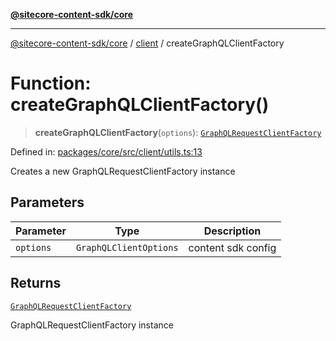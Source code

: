 [**@sitecore-content-sdk/core**](../../README.md)

***

[@sitecore-content-sdk/core](../../README.md) / [client](../README.md) / createGraphQLClientFactory

# Function: createGraphQLClientFactory()

> **createGraphQLClientFactory**(`options`): [`GraphQLRequestClientFactory`](../../index/type-aliases/GraphQLRequestClientFactory.md)

Defined in: [packages/core/src/client/utils.ts:13](https://github.com/Sitecore/content-sdk/blob/5668fc9a4560f7c5a529d356ffb07c3d7cb82d73/packages/core/src/client/utils.ts#L13)

Creates a new GraphQLRequestClientFactory instance

## Parameters

| Parameter | Type | Description |
| ------ | ------ | ------ |
| `options` | `GraphQLClientOptions` | content sdk config |

## Returns

[`GraphQLRequestClientFactory`](../../index/type-aliases/GraphQLRequestClientFactory.md)

GraphQLRequestClientFactory instance

